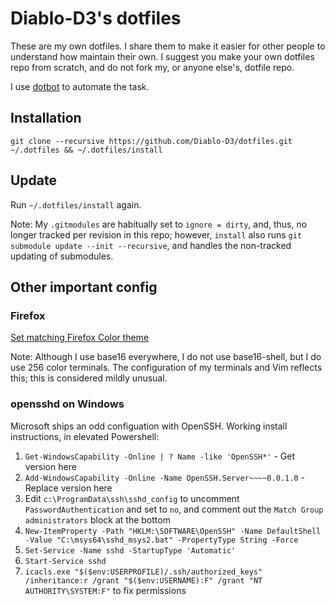 # Diablo-D3's dotfiles

These are my own dotfiles. I share them to make it easier for other people to understand how maintain their own. I suggest you make your own dotfiles repo from scratch, and do not fork my, or anyone else's, dotfile repo.

I use [dotbot](https://github.com/Diablo-D3/dotfiles) to automate the task.

## Installation

`git clone --recursive https://github.com/Diablo-D3/dotfiles.git ~/.dotfiles && ~/.dotfiles/install`

## Update

Run `~/.dotfiles/install` again.

Note: My `.gitmodules` are habitually set to `ignore = dirty`, and, thus, no longer tracked per revision in this repo; however, `install` also runs `git submodule update --init --recursive`, and handles the non-tracked updating of submodules.

## Other important config
### Firefox

[Set matching Firefox Color theme](https://github.com/TeddyDD/firefox-base16)

Note: Although I use base16 everywhere, I do not use base16-shell, but I do use 256 color terminals. The configuration of my terminals and Vim reflects this; this is considered mildly unusual.

### opensshd on Windows

Microsoft ships an odd configuation with OpenSSH. Working install instructions, in elevated Powershell:

1. `Get-WindowsCapability -Online | ? Name -like 'OpenSSH*'` - Get version here
2. `Add-WindowsCapability -Online -Name OpenSSH.Server~~~~0.0.1.0` - Replace version here
3. Edit `c:\ProgramData\ssh\sshd_config` to uncomment `PasswordAuthentication` and set to `no`, and comment out the `Match Group administrators` block at the bottom
4. `New-ItemProperty -Path "HKLM:\SOFTWARE\OpenSSH" -Name DefaultShell -Value "C:\msys64\sshd_msys2.bat" -PropertyType String -Force`
5. `Set-Service -Name sshd -StartupType 'Automatic'`
6. `Start-Service sshd`
7. `icacls.exe "$($env:USERPROFILE)/.ssh/authorized_keys" /inheritance:r /grant "$($env:USERNAME):F" /grant "NT AUTHORITY\SYSTEM:F"` to fix permissions
